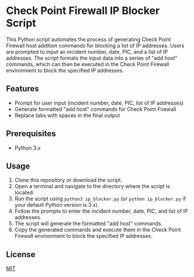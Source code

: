 # Check Point Firewall IP Blocker Script

This Python script automates the process of generating Check Point Firewall host addition commands for blocking a list of IP addresses. Users are prompted to input an incident number, date, PIC, and a list of IP addresses. The script formats the input data into a series of "add host" commands, which can then be executed in the Check Point Firewall environment to block the specified IP addresses.

## Features

- Prompt for user input (incident number, date, PIC, list of IP addresses)
- Generate formatted "add host" commands for Check Point Firewall
- Replace tabs with spaces in the final output

## Prerequisites

- Python 3.x

## Usage

1. Clone this repository or download the script.
2. Open a terminal and navigate to the directory where the script is located.
3. Run the script using `python3 ip_blocker.py` (or `python ip_blocker.py` if your default Python version is 3.x).
4. Follow the prompts to enter the incident number, date, PIC, and list of IP addresses.
5. The script will generate the formatted "add host" commands.
6. Copy the generated commands and execute them in the Check Point Firewall environment to block the specified IP addresses.

## License

[MIT](https://choosealicense.com/licenses/mit/)
